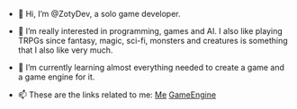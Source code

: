 - 👋 Hi, I’m @ZotyDev, a solo game developer.
- 👀 I’m really interested in programming, games and AI. I also like playing TRPGs since fantasy, magic, sci-fi, monsters and creatures is something that I also like very much.
- 🌱 I’m currently learning almost everything needed to create a game and a game engine for it.

- 📫 These are the links related to me:
[Me](https://zoty.dev)
[GameEngine](https://unnamedengine.com)
